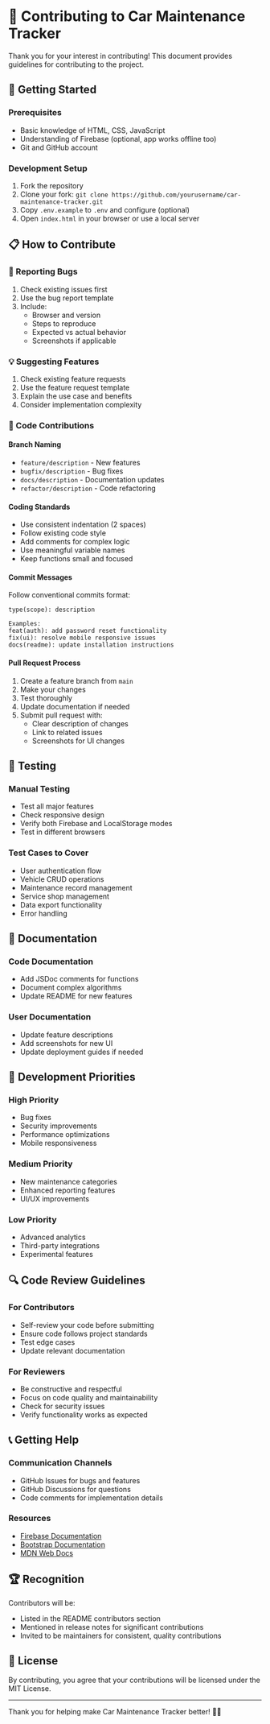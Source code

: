# 🤝 Contributing to Car Maintenance Tracker

Thank you for your interest in contributing! This document provides guidelines for contributing to the project.

## 🚀 Getting Started

### Prerequisites
- Basic knowledge of HTML, CSS, JavaScript
- Understanding of Firebase (optional, app works offline too)
- Git and GitHub account

### Development Setup
1. Fork the repository
2. Clone your fork: `git clone https://github.com/yourusername/car-maintenance-tracker.git`
3. Copy `.env.example` to `.env` and configure (optional)
4. Open `index.html` in your browser or use a local server

## 📋 How to Contribute

### 🐛 Reporting Bugs
1. Check existing issues first
2. Use the bug report template
3. Include:
   - Browser and version
   - Steps to reproduce
   - Expected vs actual behavior
   - Screenshots if applicable

### 💡 Suggesting Features
1. Check existing feature requests
2. Use the feature request template
3. Explain the use case and benefits
4. Consider implementation complexity

### 🔧 Code Contributions

#### Branch Naming
- `feature/description` - New features
- `bugfix/description` - Bug fixes
- `docs/description` - Documentation updates
- `refactor/description` - Code refactoring

#### Coding Standards
- Use consistent indentation (2 spaces)
- Follow existing code style
- Add comments for complex logic
- Use meaningful variable names
- Keep functions small and focused

#### Commit Messages
Follow conventional commits format:
```
type(scope): description

Examples:
feat(auth): add password reset functionality
fix(ui): resolve mobile responsive issues
docs(readme): update installation instructions
```

#### Pull Request Process
1. Create a feature branch from `main`
2. Make your changes
3. Test thoroughly
4. Update documentation if needed
5. Submit pull request with:
   - Clear description of changes
   - Link to related issues
   - Screenshots for UI changes

## 🧪 Testing

### Manual Testing
- Test all major features
- Check responsive design
- Verify both Firebase and LocalStorage modes
- Test in different browsers

### Test Cases to Cover
- User authentication flow
- Vehicle CRUD operations
- Maintenance record management
- Service shop management
- Data export functionality
- Error handling

## 📝 Documentation

### Code Documentation
- Add JSDoc comments for functions
- Document complex algorithms
- Update README for new features

### User Documentation
- Update feature descriptions
- Add screenshots for new UI
- Update deployment guides if needed

## 🎯 Development Priorities

### High Priority
- Bug fixes
- Security improvements
- Performance optimizations
- Mobile responsiveness

### Medium Priority
- New maintenance categories
- Enhanced reporting features
- UI/UX improvements

### Low Priority
- Advanced analytics
- Third-party integrations
- Experimental features

## 🔍 Code Review Guidelines

### For Contributors
- Self-review your code before submitting
- Ensure code follows project standards
- Test edge cases
- Update relevant documentation

### For Reviewers
- Be constructive and respectful
- Focus on code quality and maintainability
- Check for security issues
- Verify functionality works as expected

## 📞 Getting Help

### Communication Channels
- GitHub Issues for bugs and features
- GitHub Discussions for questions
- Code comments for implementation details

### Resources
- [Firebase Documentation](https://firebase.google.com/docs)
- [Bootstrap Documentation](https://getbootstrap.com/docs/)
- [MDN Web Docs](https://developer.mozilla.org/)

## 🏆 Recognition

Contributors will be:
- Listed in the README contributors section
- Mentioned in release notes for significant contributions
- Invited to be maintainers for consistent, quality contributions

## 📄 License

By contributing, you agree that your contributions will be licensed under the MIT License.

---

Thank you for helping make Car Maintenance Tracker better! 🚗✨